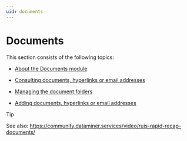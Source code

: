 ```yaml
---
uid: documents
---
```


# Documents

This section consists of the following topics:

- [About the Documents module](xref:About_the_Documents_module)

- [Consulting documents, hyperlinks or email addresses](xref:Consulting_documents_hyperlinks_or_email_addresses)

- [Managing the document folders](xref:Managing_the_document_folders)

- [Adding documents, hyperlinks or email addresses](xref:Adding_documents_hyperlinks_or_email_addresses)

> [!TIP]
> See also:
> <https://community.dataminer.services/video/ruis-rapid-recap-documents/>
